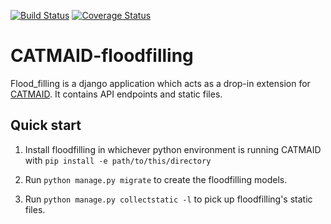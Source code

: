 [![Build Status](https://travis-ci.org/willp24/CATMAID-floodfilling.svg?branch=master)](https://travis-ci.org/willp24/CATMAID-floodfilling)
[![Coverage Status](https://coveralls.io/repos/github/willp24/CATMAID-floodfilling/badge.svg?branch=master)](https://coveralls.io/github/willp24/CATMAID-floodfilling?branch=master)

# CATMAID-floodfilling

Flood_filling is a django application which acts as a drop-in
extension for [CATMAID](http://www.catmaid.org). It contains API
endpoints and static files.

## Quick start

1. Install floodfilling in whichever python environment is running
CATMAID with `pip install -e path/to/this/directory`

2. Run `python manage.py migrate` to create the floodfilling models.

3. Run `python manage.py collectstatic -l` to pick up
floodfilling's static files.
